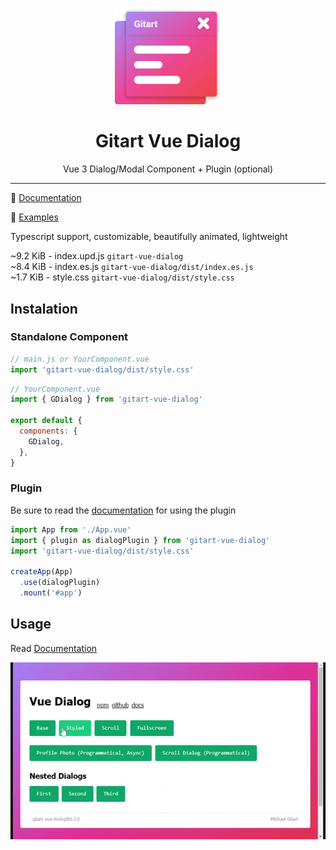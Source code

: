 <p align="center"><img src="docs/src/public/gitart-dialog-logo.svg" width="170" alt="Gitart Vue Dialog logo"></p>

<h1 align="center">Gitart Vue Dialog</h1>

<p align="center">Vue 3 Dialog/Modal Component + Plugin (optional)</p>

---

📘 [Documentation](https://gitart-vue-dialog.netlify.app/)

🤯 [Examples](https://michaelgitart.github.io/gitart-vue-dialog/)

Typescript support, customizable, beautifully animated, lightweight

~9.2 KiB - index.upd.js `gitart-vue-dialog` <br/> 
~8.4 KiB - index.es.js `gitart-vue-dialog/dist/index.es.js` <br/>
~1.7 KiB - style.css `gitart-vue-dialog/dist/style.css` <br/> 


## Instalation

### Standalone Component

```js
// main.js or YourComponent.vue
import 'gitart-vue-dialog/dist/style.css'
```

```js
// YourComponent.vue
import { GDialog } from 'gitart-vue-dialog'

export default {
  components: {
    GDialog,
  },
}
```

### Plugin

Be sure to read the [documentation](https://gitart-vue-dialog.netlify.app/) for using the plugin

```js
import App from './App.vue'
import { plugin as dialogPlugin } from 'gitart-vue-dialog'
import 'gitart-vue-dialog/dist/style.css'

createApp(App)
  .use(dialogPlugin)
  .mount('#app')
```



## Usage

Read [Documentation](https://gitart-vue-dialog.netlify.app/)

<img src="docs/src/public/example-video.gif" width="690" alt="Example Video">
